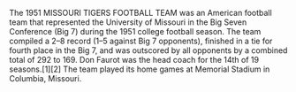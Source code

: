 The 1951 MISSOURI TIGERS FOOTBALL TEAM was an American football team that represented the University of Missouri in the Big Seven Conference (Big 7) during the 1951 college football season. The team compiled a 2–8 record (1–5 against Big 7 opponents), finished in a tie for fourth place in the Big 7, and was outscored by all opponents by a combined total of 292 to 169. Don Faurot was the head coach for the 14th of 19 seasons.[1][2] The team played its home games at Memorial Stadium in Columbia, Missouri.
